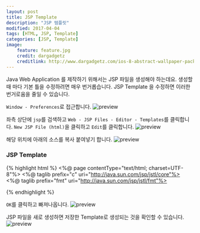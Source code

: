 ```yaml
---
layout: post
title: JSP Template
description: "JSP 템플릿"
modified: 2017-04-04
tags: [HTML, JSP, Template]
categories: [JSP, Template]
image:
    feature: feature.jpg
    credit: dargadgetz
    creditlink: http://www.dargadgetz.com/ios-8-abstract-wallpaper-pack-for-iphone-5s-5c-and-ipod-touch-retina/
---
```


Java Web Application 를 제작하기 위해서는 JSP 파일을 생성해야 하는데요.
생성할 때 마다 기본 틀을 수정하려면 매우 번거롭습니다.
JSP Template 을 수정하면 이러한 번거로움을 줄일 수 있습니다.

`Window - Preferences`로 접근합니다.
![preview](https://regenea8.github.io/resources/images/jsp-template/1.png)


좌측 상단에 `jsp`를 검색하고 `Web - JSP Files - Editor - Templates`를 클릭합니다.
`New JSP File (html)`을 클릭하고 `Edit`를 클릭합니다.
![preview](https://regenea8.github.io/resources/images/jsp-template/2.png)


해당 위치에 아래의 소스를 복사 붙여넣기 합니다.
![preview](https://regenea8.github.io/resources/images/jsp-template/3.png)


### JSP Template

{% highlight html %}
<%@ page contentType="text/html; charset=UTF-8"%>
<%@ taglib prefix="c" uri="http://java.sun.com/jsp/jstl/core"%>
<%@ taglib prefix="fmt" uri="http://java.sun.com/jsp/jstl/fmt"%>
<!DOCTYPE html>
<html>
<head>
<meta name="viewport" content="width=device-width, initial-scale=1.0">
<meta charset="UTF-8">
<title>Insert title here</title>
<link rel="stylesheet" href="https://maxcdn.bootstrapcdn.com/bootstrap/3.3.7/css/bootstrap.min.css">
<script src="https://ajax.googleapis.com/ajax/libs/jquery/3.1.1/jquery.min.js"></script>
<script src="https://maxcdn.bootstrapcdn.com/bootstrap/3.3.7/js/bootstrap.min.js"></script>

</head>
<body>


</body>
</html>
{% endhighlight %}


`OK`를 클릭하고 빠져나옵니다.
![preview](https://regenea8.github.io/resources/images/jsp-template/4.png)


JSP 파일을 새로 생성하면 저장한 Template로 생성되는 것을 확인할 수 있습니다.
![preview](https://regenea8.github.io/resources/images/jsp-template/5.png)
